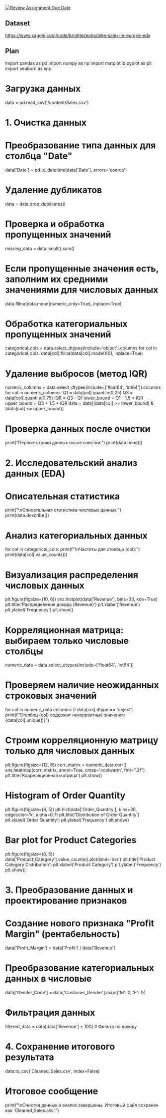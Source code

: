 [![Review Assignment Due Date](https://classroom.github.com/assets/deadline-readme-button-22041afd0340ce965d47ae6ef1cefeee28c7c493a6346c4f15d667ab976d596c.svg)](https://classroom.github.com/a/2AJIyfdd)
## Dataset

https://www.kaggle.com/code/brightezeoha/bike-sales-in-europe-eda

## Plan

import pandas as pd
import numpy as np
import matplotlib.pyplot as plt
import seaborn as sns

# Загрузка данных
data = pd.read_csv('/content/Sales.csv')

# 1. Очистка данных
# Преобразование типа данных для столбца "Date"
data['Date'] = pd.to_datetime(data['Date'], errors='coerce')

# Удаление дубликатов
data = data.drop_duplicates()

# Проверка и обработка пропущенных значений
missing_data = data.isnull().sum()
# Если пропущенные значения есть, заполним их средними значениями для числовых данных
data.fillna(data.mean(numeric_only=True), inplace=True)

# Обработка категориальных пропущенных значений
categorical_cols = data.select_dtypes(include='object').columns
for col in categorical_cols:
    data[col].fillna(data[col].mode()[0], inplace=True)

# Удаление выбросов (метод IQR)
numeric_columns = data.select_dtypes(include=['float64', 'int64']).columns
for col in numeric_columns:
    Q1 = data[col].quantile(0.25)
    Q3 = data[col].quantile(0.75)
    IQR = Q3 - Q1
    lower_bound = Q1 - 1.5 * IQR
    upper_bound = Q3 + 1.5 * IQR
    data = data[(data[col] >= lower_bound) & (data[col] <= upper_bound)]

# Проверка данных после очистки
print("Первые строки данных после очистки:")
print(data.head())

# 2. Исследовательский анализ данных (EDA)
# Описательная статистика
print("\nОписательная статистика числовых данных:")
print(data.describe())

# Анализ категориальных данных
for col in categorical_cols:
    print(f"\nЧастоты для столбца {col}:")
    print(data[col].value_counts())

# Визуализация распределения числовых данных
plt.figure(figsize=(10, 6))
sns.histplot(data['Revenue'], bins=30, kde=True)
plt.title('Распределение дохода (Revenue)')
plt.xlabel('Revenue')
plt.ylabel('Frequency')
plt.show()

# Корреляционная матрица: выбираем только числовые столбцы
numeric_data = data.select_dtypes(include=['float64', 'int64'])

# Проверяем наличие неожиданных строковых значений
for col in numeric_data.columns:
    if data[col].dtype == 'object':
        print(f"Столбец {col} содержит некорректные значения: {data[col].unique()}")

# Строим корреляционную матрицу только для числовых данных
plt.figure(figsize=(12, 8))
corr_matrix = numeric_data.corr()
sns.heatmap(corr_matrix, annot=True, cmap='coolwarm', fmt=".2f")
plt.title('Корреляционная матрица')
plt.show()

# Histogram of Order Quantity
plt.figure(figsize=(8, 5))
plt.hist(data['Order_Quantity'], bins=30, edgecolor='k', alpha=0.7)
plt.title('Distribution of Order Quantity')
plt.xlabel('Order Quantity')
plt.ylabel('Frequency')
plt.show()

# Bar plot for Product Categories
plt.figure(figsize=(8, 5))
data['Product_Category'].value_counts().plot(kind='bar')
plt.title('Product Category Distribution')
plt.xlabel('Product Category')
plt.ylabel('Frequency')
plt.show()


# 3. Преобразование данных и проектирование признаков
# Создание нового признака "Profit Margin" (рентабельность)
data['Profit_Margin'] = data['Profit'] / data['Revenue']

# Преобразование категориальных данных в числовые
data['Gender_Code'] = data['Customer_Gender'].map({'M': 0, 'F': 1})

# Фильтрация данных
filtered_data = data[data['Revenue'] > 100]  # Фильтр по доходу

# 4. Сохранение итогового результата
data.to_csv('Cleaned_Sales.csv', index=False)

# Итоговое сообщение
print("\nОчистка данных и анализ завершены. Итоговый файл сохранен как 'Cleaned_Sales.csv'.")
